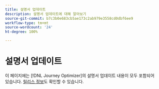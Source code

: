 ```yaml
---
title: 설명서 업데이트
description: 설명서 업데이트에 대해 알아보기
source-git-commit: b7c3b0e683cb5ae173c2ab979e3558cd0dbf6ee9
workflow-type: tm+mt
source-wordcount: '24'
ht-degree: 100%

---
```



# 설명서 업데이트

이 페이지에는 [!DNL Journey Optimizer]의 설명서 업데이트 내용이 모두 포함되어 있습니다.
[릴리스 정보](release-notes.md)도 확인할 수 있습니다.